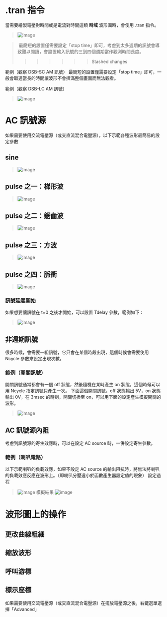 # .tran 指令
當需要繪製電壓對時間或是電流對時間這類 **時域** 波形圖時，會使用 .tran 指令。

> ![image](https://github.com/bear917/ltspice-exercise/blob/main/lecture3/tran-plot.png)

> ![]()
最簡短的設置僅需要設定「stop time」即可，考慮到太多週期的訊號會導致難以閱讀，會設置輸入訊號的三到四個週期當作觀測時間長度。
>>>>>>> Stashed changes

範例（觀察 DSB-SC AM 訊號）
最簡短的設置僅需要設定「stop time」即可，一般會取適當長的時間讓波形不會擠滿整個畫面而無法觀看。

範例（觀察 DSB-LC AM 訊號）
> ![image](https://github.com/bear917/ltspice-exercise/blob/main/lecture3/tran-stop.png)

# AC 訊號源

如果需要使用交流電壓源（或交直流混合電壓源），以下示範各種波形最簡易的設定參數
## sine
> ![image](https://github.com/bear917/ltspice-exercise/blob/main/lecture3/volt-source-sine.png)
## pulse 之一：梯形波
> ![image](https://github.com/bear917/ltspice-exercise/blob/main/lecture3/volt-source-trapezoid.png)
## pulse 之二：鋸齒波
> ![image](https://github.com/bear917/ltspice-exercise/blob/main/lecture3/volt-source-sawtooth.png)
## pulse 之三：方波
> ![image](https://github.com/bear917/ltspice-exercise/blob/main/lecture3/volt-source-square.png)
## pulse 之四：脈衝
> ![image](https://github.com/bear917/ltspice-exercise/blob/main/lecture3/volt-source-pulse.png)

### 訊號延遲開始
如果想要讓訊號在 t=0 之後才開始，可以設置 Tdelay 參數，範例如下：
> ![image](https://github.com/bear917/ltspice-exercise/blob/main/lecture3/waveform-delay.png)
## 非週期訊號
很多時候，會需要一組訊號，它只會在某個時段出現，這個時候會需要使用 Ncycle 參數來設定出現次數。
### 範例（開關訊號）
開關訊號通常都會有一個 off 狀態，然後隨機在某時產生 on 狀態，這個時候可以用 Ncycle 指定訊號只產生一次。
下面這個開關訊號，off 狀態輸出 5V，on 狀態輸出 0V，在 3msec 的時刻，開關切換至 on，可以用下面的設定產生模擬開關的波形。
> ![image](https://github.com/bear917/ltspice-exercise/blob/main/lecture3/waveform-switch-on.png)

## AC 訊號源內阻
考慮到訊號源的寄生效應時，可以在設定 AC source 時，一併設定寄生參數。
### 範例（喇叭電路） 
以下示範喇叭的負載效應，如果不設定 AC source 的輸出阻抗時，將無法將喇叭的負載效應反應在波形上。（即喇叭分壓遠小於函數產生器設定值的現象）
設定過程
> ![image](https://github.com/bear917/ltspice-exercise/blob/main/lecture3/internal-impedance.gif)
模擬結果
> ![image](https://github.com/bear917/ltspice-exercise/blob/main/lecture3/speaker-voltage.png)

# 波形圖上的操作
## 更改曲線粗細
## 縮放波形
## 呼叫游標
## 標示座標

如果需要使用交流電壓源（或交直流混合電壓源）在擺放電壓源之後，右鍵選單選擇「Advanced」


